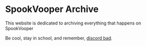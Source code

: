 # SpookVooper Archive
This website is dedicated to archiving everything that happens on SpookVooper

Be cool, stay in school, and remember, [discord bad](https://valour.gg/).
